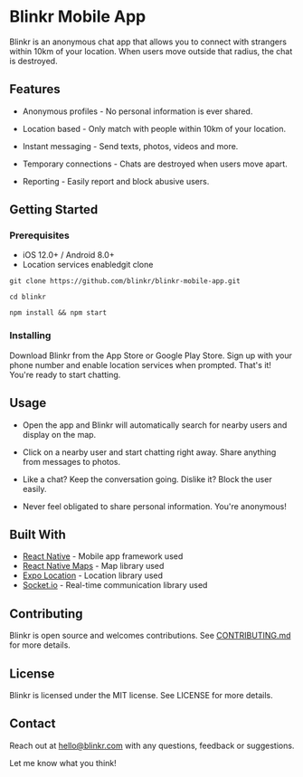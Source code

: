 # Blinkr Mobile App

Blinkr is an anonymous chat app that allows you to connect with strangers within 10km of your location. When users move outside that radius, the chat is destroyed.

## Features

- Anonymous profiles - No personal information is ever shared.

- Location based - Only match with people within 10km of your location.

- Instant messaging - Send texts, photos, videos and more.

- Temporary connections - Chats are destroyed when users move apart.

- Reporting - Easily report and block abusive users.

## Getting Started

### Prerequisites

- iOS 12.0+ / Android 8.0+
- Location services enabledgit clone

```
git clone https://github.com/blinkr/blinkr-mobile-app.git
```

```
cd blinkr
```

```
npm install && npm start
```

### Installing

Download Blinkr from the App Store or Google Play Store. Sign up with your phone number and enable location services when prompted. That's it! You're ready to start chatting.

## Usage

- Open the app and Blinkr will automatically search for nearby users and display on the map.

- Click on a nearby user and start chatting right away. Share anything from messages to photos.

- Like a chat? Keep the conversation going. Dislike it? Block the user easily.

- Never feel obligated to share personal information. You're anonymous!

## Built With

- [React Native](https://reactnative.dev/) - Mobile app framework used
- [React Native Maps](https://github.com/react-native-maps/react-native-maps) - Map library used
- [Expo Location](https://docs.expo.io/versions/latest/sdk/location/) - Location library used
- [Socket.io](https://socket.io/) - Real-time communication library used

## Contributing

Blinkr is open source and welcomes contributions. See [CONTRIBUTING.md](CONTRIBUTING.md) for more details.

## License

Blinkr is licensed under the MIT license. See LICENSE for more details.

## Contact

Reach out at hello@blinkr.com with any questions, feedback or suggestions.

Let me know what you think!
